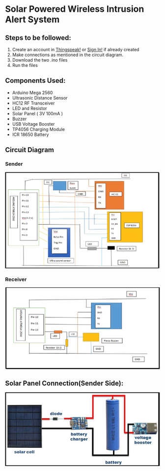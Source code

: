 # Solar Powered Wireless Intrusion Alert System
## Steps to be followed:
1. Create an account in [Thingspeak!](https://thingspeak.com/login) or [Sign In!](https://thingspeak.com/login) if already created
2. Make connections as mentioned in the circuit diagram.
3. Download the two .ino files
4. Run the files

## Components Used:
- Arduino Mega 2560
- Ultrasonic Distance Sensor
- HC12 RF Transceiver
- LED and Resistor
- Solar Panel ( 3V 100mA )
- Buzzer
- USB Voltage Booster
- TP4056 Charging Module
- ICR 18650 Battery
## Circuit Diagram
### Sender
![Sender](/sender.JPG?raw=true)
### Receiver
![Receiver](/receiver.JPG?raw=true)
## Solar Panel Connection(Sender Side):
![Solar](/solar.JPG?raw=true)
